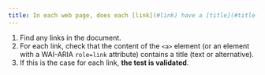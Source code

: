 ```yaml
---
title: In each web page, does each [link](#link) have a [title](#title-or-accessible-link-name) between `<a>` and `</a> `?
---
```


1. Find any links in the document.
2. For each link, check that the content of the `<a>` element (or an element with a WAI-ARIA `role=link` attribute) contains a title (text or alternative).
3. If this is the case for each link, **the test is validated**.
